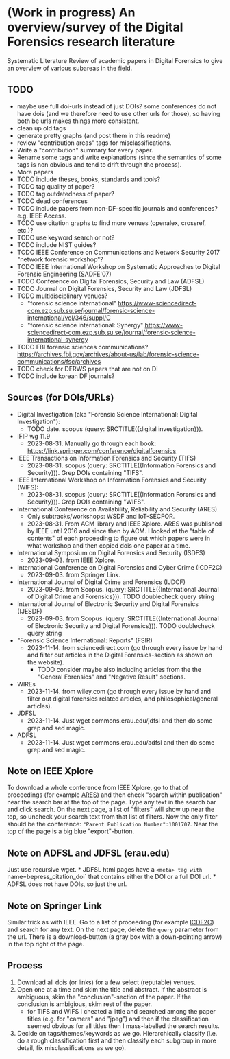 # (Work in progress) An overview/survey of the Digital Forensics research literature

Systematic Literature Review of academic papers in Digital Forensics to give
an overview of various subareas in the field.

## TODO
* maybe use full doi-urls instead of just DOIs? some conferences do not have dois (and we therefore need to use other urls for those), so having both be urls makes things more consistent.
* clean up old tags
* generate pretty graphs (and post them in this readme)
* review "contribution areas" tags for misclassifications.
* Write a "contribution" summary for every paper.
* Rename some tags and write explanations (since the semantics of some tags
  is non obvious and tend to drift through the process).
* More papers
* TODO include theses, books, standards and tools?
* TODO tag quality of paper?
* TODO tag outdatedness of paper?
* TODO dead conferences
* TODO include papers from non-DF-specific journals and conferences? e.g. IEEE Access.
* TODO use citation graphs to find more venues (openalex, crossref, etc.)?
* TODO use keyword search or not?
* TODO include NIST guides?
* TODO IEEE Conference on Communications and Network Security 2017 "network forensic workshop"?
* TODO IEEE International Workshop on Systematic Approaches to Digital Forensic Engineering (SADFE'07)
* TODO Conference on Digital Forensics, Security and Law (ADFSL)
* TODO Journal on Digital Forensics, Security and Law (JDFSL)
* TODO multidisciplinary venues?
    * "forensic science international" https://www-sciencedirect-com.ezp.sub.su.se/journal/forensic-science-international/vol/346/suppl/C
    * "forensic science international: Synergy" https://www-sciencedirect-com.ezp.sub.su.se/journal/forensic-science-international-synergy
* TODO FBI forensic sciences communications? https://archives.fbi.gov/archives/about-us/lab/forensic-science-communications/fsc/archives
* TODO check for DFRWS papers that are not on DI
* TODO include korean DF journals?

## Sources (for DOIs/URLs)
* Digital Investigation (aka "Forensic Science International: Digital Investigation"):
    * TODO date. scopus (query: SRCTITLE({digital investigation})).
* IFIP wg 11.9
    * 2023-08-31. Manually go through each book: https://link.springer.com/conference/digitalforensics
* IEEE Transactions on Information Forensics and Security (TIFS)
    * 2023-08-31. scopus (query: SRCTITLE({Information Forensics and Security})). Grep DOIs containing "TIFS".
* IEEE International Workshop on Information Forensics and Security (WIFS):
    * 2023-08-31. scopus (query: SRCTITLE({Information Forensics and Security})). Grep DOIs containing "WIFS".
* International Conference on Availability, Reliability and Security (ARES)
    * Only subtracks/workshops: WSDF and IoT-SECFOR.
    * 2023-08-31. From ACM library and IEEE Xplore. ARES was published by IEEE until 2016 and since then by ACM. I looked at the "table of contents" of each proceeding to figure out which papers were in what workshop and then copied dois one paper at a time.
* International Symposium on Digital Forensics and Security (ISDFS)
    * 2023-09-03. from IEEE Xplore.
* International Conference on Digital Forensics and Cyber Crime (ICDF2C)
    * 2023-09-03. from Springer Link.
* International Journal of Digital Crime and Forensics (IJDCF)
    * 2023-09-03. from Scopus. (query: SRCTITLE({International Journal of Digital Crime and Forensics})). TODO doublecheck query string
* International Journal of Electronic Security and Digital Forensics (IJESDF)
    * 2023-09-03. from Scopus. (query: SRCTITLE({International Journal of Electronic Security and Digital Forensics})). TODO doublecheck query string
* "Forensic Science International: Reports" (FSIR)
    * 2023-11-14. from sciencedirect.com (go through every issue by hand and filter out articles in the Digital Forensics-section as shown on the website).
        * TODO consider maybe also including articles from the the "General Forensics" and "Negative Result" sections.
* WIREs
    * 2023-11-14. from wiley.com (go through every issue by hand and filter out digital forensics related articles, and philosophical/general articles).
* JDFSL
    * 2023-11-14. Just wget commons.erau.edu/jdfsl and then do some grep and sed magic.
* ADFSL
    * 2023-11-14. Just wget commons.erau.edu/adfsl and then do some grep and sed magic.

## Note on IEEE Xplore
To download a whole conference from IEEE Xplore, go to that of proceedings (for example [ARES](https://ieeexplore.ieee.org/xpl/conhome/1001707/all-proceedings)) and then check "search within publication" near the search bar at the top of the page. Type any text in the search bar and click search. On the next page, a list of "filters" will show up near the top, so uncheck your search text from that list of filters. Now the only filter should be the conference: `"Parent Publication Number":1001707`. Near the top of the page is a big blue "export"-button.

## Note on ADFSL and JDFSL  (erau.edu)
Just use recursive wget.
    * JDFSL html pages have a `<meta> tag with `name=bepress_citation_doi` that contains either the DOI or a full DOI url.
    * ADFSL does not have DOIs, so just the url.

## Note on Springer Link
Similar trick as with IEEE. Go to a list of proceeding (for example [ICDF2C](https://link-springer-com.ezp.sub.su.se/conference/icdf2c)) and search for any text.
On the next page, delete the `query` parameter from the url. There is a download-button (a gray box with a down-pointing arrow) in the top right of the page.

## Process
1. Download all dois (or links) for a few select (reputable) venues.
1. Open one at a time and skim the title and abstract. If the abstract is
   ambiguous, skim the "conclusion"-section of the paper. If the conclusion is ambigious, skim rest of the paper.
    * for TIFS and WIFS I cheated a little and searched among the paper titles (e.g. for "camera" and "jpeg") and then if the classification seemed obvious for all titles then I mass-labelled the search results.
1. Decide on tags/themes/keywords as we go. Hierarchically classify (i.e. do a
   rough classification first and then classify each subgroup in more detail, fix misclassifications as we go).
